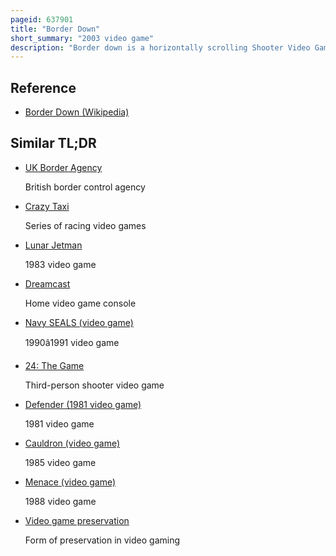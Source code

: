 ```yaml
---
pageid: 637901
title: "Border Down"
short_summary: "2003 video game"
description: "Border down is a horizontally scrolling Shooter Video Game developed and released by G. Rev. It was released in japanese Arcades on sega Naomi Hardware in april 2003 and later ported to dreamcast. The Story takes Place in the Future where Humans are defending their Mars colony from a hostile Alien Attack. The Game employs a Border System where each Stage has three different Levels of Difficulty. The Player starts on the easiest Variation, and is lowered to a more difficult Variation with each subsequent Loss of a Life."
---
```


## Reference

- [Border Down (Wikipedia)](https://en.wikipedia.org/?curid=637901)

## Similar TL;DR

- [UK Border Agency](/tldr/en/uk-border-agency)

  British border control agency

- [Crazy Taxi](/tldr/en/crazy-taxi)

  Series of racing video games

- [Lunar Jetman](/tldr/en/lunar-jetman)

  1983 video game

- [Dreamcast](/tldr/en/dreamcast)

  Home video game console

- [Navy SEALS (video game)](/tldr/en/navy-seals-video-game)

  1990â1991 video game

- [24: The Game](/tldr/en/24-the-game)

  Third-person shooter video game

- [Defender (1981 video game)](/tldr/en/defender-1981-video-game)

  1981 video game

- [Cauldron (video game)](/tldr/en/cauldron-video-game)

  1985 video game

- [Menace (video game)](/tldr/en/menace-video-game)

  1988 video game

- [Video game preservation](/tldr/en/video-game-preservation)

  Form of preservation in video gaming
